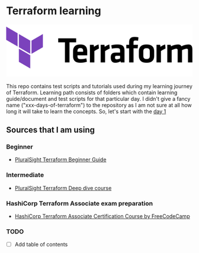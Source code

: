# Terraform learning

<p align="center">
    <img src="./terraform_logo.svg" width="600">
</p>

This repo contains test scripts and tutorials used during my learning journey of Terraform. Learning path consists of folders which contain learning guide/document and test scripts for that particular day. I didn't give a fancy name ("xxx-days-of-terraform") to the repository as I am not sure at all how long it will take to learn the concepts. So, let's start with the [day 1](./Day_01/day_01.md)


## Sources that I am using
### Beginner
- [PluralSight Terraform Beginner Guide](https://app.pluralsight.com/library/courses/getting-started-terraform/table-of-contents)

### Intermediate
- [PluralSight Terraform Deep dive course](https://app.pluralsight.com/library/courses/terraform-deep-dive/table-of-contents)

### HashiCorp Terraform Associate exam preparation
- [HashiCorp Terraform Associate Certification Course by FreeCodeCamp](https://youtu.be/V4waklkBC38)

### TODO

- [ ] Add table of contents